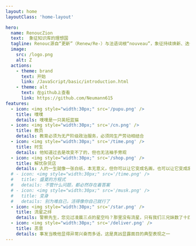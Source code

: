 ```yaml
---
layout: home
layoutClass: 'home-layout'

hero:
  name: ​RenoucZion
  text:  象征知识库的理想国
  tagline: ​Renouc源自“更新”（Renew/Re-）与法语词根“nouveau”，象征持续焕新、迭代升级，Zion代表理想之地，隐喻知识的聚合与共享地
  image:
    src: /logo.png
    alt: Z
  actions:
    - theme: brand
      text: 开始
      link: /JavaScript/basic/introduction.html
    - theme: alt
      text: 在github上查看
      link: https://github.com/Neumann615
features:
  - icon: <img style="width:30px;" src='/pupu.png' />
    title: 噗噗
    details: 噗噗是一只英短蓝猫
  - icon: <img style="width:30px;" src='/cn.png' />
    title: 教员
    details: 教育必须为无产阶级政治服务，必须同生产劳动相结合
  - icon: <img style="width:30px;" src='/time.png' />
    title: 时生
    details: 他知道过去是改变不了的，但也无法袖手旁观
  - icon: <img style="width:30px;" src='/shop.png' />
    title: 解忧杂货店
    details: 人的一生就像一张白纸，本无意义，但你可以让它变成名画，也可以让它变成废纸
  # - icon: <img style="width:30px;" src='/time.png' />
  #   title: 盛夏的方程式
  #   details: 不管什么问题，都必然存在着答案
  # - icon: <img style="width:30px;" src='/musk.png' />
  #   title: 变身
  #   details: 别为难自己，活得像你自己就行了
  - icon: <img style="width:30px;" src='/star.png' />
    title: 流星之绊
    details: 警察先生，您见过凌晨三点的星空吗？那里没有流星，只有我们三兄妹数了十四年的寂寞
  - icon: <img style="width:30px;" src='/deliver.png' />
    title: 恶意
    details: 事发当晚他显得异常兴奋而多话，这是真凶显露面目的典型表现之一
---
```


<HomePage />